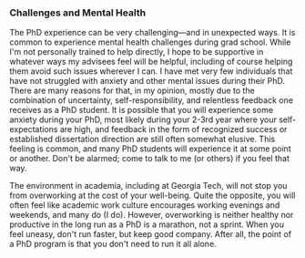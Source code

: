 ### Challenges and Mental Health

The PhD experience can be very challenging—and in unexpected ways.
It is common to experience mental health challenges during grad school.
While I'm not personally trained to help directly, I hope to be supportive in whatever ways my advisees feel will be helpful, including of course helping them avoid such issues wherever I can.
I have met very few individuals that have not struggled with anxiety and other mental issues during their PhD.
There are many reasons for that, in my opinion, mostly due to the combination of uncertainty, self-responsibility, and relentless feedback one receives as a PhD student.
It is possible that you will experience some anxiety during your PhD, most likely during your 2-3rd year where your self-expectations are high, and feedback in the form of recognized success or established dissertation direction are still often somewhat elusive.
This feeling is common, and many PhD students will experience it at some point or another.
Don't be alarmed; come to talk to me (or others) if you feel that way.

The environment in academia, including at Georgia Tech, will not stop you from overworking at the cost of your well-being.
Quite the opposite, you will often feel like academic work culture encourages working evenings and weekends, and many do (I do).
However, overworking is neither healthy nor productive in the long run as a PhD is a marathon, not a sprint.
When you feel uneasy, don't run faster, but keep good company.
After all, the point of a PhD program is that you don't need to run it all alone.
